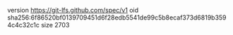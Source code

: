 version https://git-lfs.github.com/spec/v1
oid sha256:6f86520bf0139709451d6f28edb5541de99c5b8ecaf373d6819b3594c4c32c1c
size 2703
